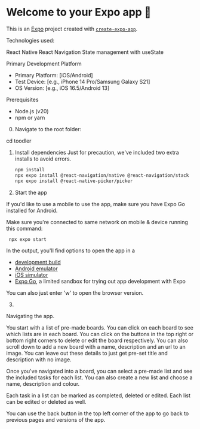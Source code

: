 # Welcome to your Expo app 👋

This is an [Expo](https://expo.dev) project created with [`create-expo-app`](https://www.npmjs.com/package/create-expo-app).

Technologies used:

React Native
React Navigation
State management with useState

Primary Development Platform
- Primary Platform: [iOS/Android]
- Test Device: [e.g., iPhone 14 Pro/Samsung Galaxy S21]
- OS Version: [e.g., iOS 16.5/Android 13]

Prerequisites
- Node.js (v20)
- npm or yarn

0. Navigate to the root folder:

cd toodler

1. Install dependencies
Just for precaution, we've included two extra installs to avoid errors.

   ```bash
   npm install
   npx expo install @react-navigation/native @react-navigation/stack
   npx expo install @react-native-picker/picker 
   ```

2. Start the app

If you'd like to use a mobile to use the app, make sure you have Expo Go installed for Android.

Make sure you're connected to same network on mobile & device running this command:

   ```bash
    npx expo start
   ```

In the output, you'll find options to open the app in a

- [development build](https://docs.expo.dev/develop/development-builds/introduction/)
- [Android emulator](https://docs.expo.dev/workflow/android-studio-emulator/)
- [iOS simulator](https://docs.expo.dev/workflow/ios-simulator/)
- [Expo Go](https://expo.dev/go), a limited sandbox for trying out app development with Expo

You can also just enter 'w' to open the browser version.

3. 
Navigating the app.

You start with a list of pre-made boards. You can click on each board to see which lists are in each board. You can click on the buttons in the top right or bottom right corners to delete or edit the board respectively. You can also scroll down to add a new board with a name, description and an url to an image. You can leave out these details to just get pre-set title and description with no image.

Once you've navigated into a board, you can select a pre-made list and see the included tasks for each list. You can also create a new list and choose a name, description and colour.

Each task in a list can be marked as completed, deleted or edited. Each list can be edited or deleted as well.

You can use the back button in the top left corner of the app to go back to previous pages and versions of the app.